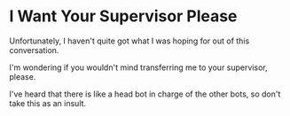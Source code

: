 # I Want Your Supervisor Please

Unfortunately, I haven't quite got what I was hoping for out of this conversation. 

I'm wondering if you wouldn't mind transferring me to your supervisor, please. 

I've heard that there is like a head bot in charge of the other bots, so don't take this as an insult. 